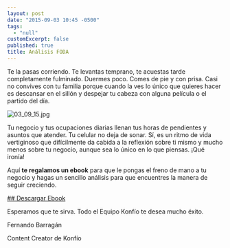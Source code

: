 ```yaml
---
layout: post
date: "2015-09-03 10:45 -0500"
tags: 
  - "null"
customExcerpt: false
published: true
title: Análisis FODA
---
```




Te la pasas corriendo. Te levantas temprano, te acuestas tarde completamente fulminado. Duermes poco. Comes de pie y con prisa. Casi no convives con tu familia porque cuando la ves lo único que quieres hacer es descansar en el sillón y despejar tu cabeza con alguna película o el partido del día. 

![03_09_15.jpg]({{site.baseurl}}/img/03_09_15.jpg)

Tu negocio y tus ocupaciones diarias llenan tus horas de pendientes y asuntos que atender. Tu celular no deja de sonar. Sí, es un ritmo de vida vertiginoso que difícilmente da cabida a la reflexión sobre ti mismo y mucho menos sobre tu negocio, aunque sea lo único en lo que piensas. ¡Qué ironía!

Aquí **te regalamos un ebook** para que le pongas el freno de mano a tu negocio y hagas un sencillo análisis para que encuentres la manera de seguir creciendo.	

[## Descargar Ebook](https://github.com/konfio/konfio.github.io/raw/master/files/Ebook_FODA_Negocio.pdf)

Esperamos que te sirva. Todo el Equipo Konfío te desea mucho éxito.

Fernando Barragán

Content Creator de Konfío

